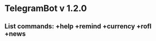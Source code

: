 # TelegramBot v 1.2.0
List commands:
+help
+remind
+currency
+rofl
+news
-----------------------------------------------------------------------------------
